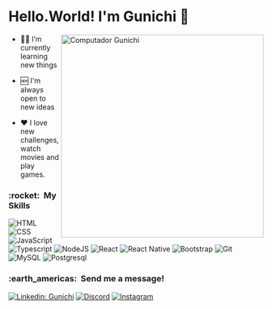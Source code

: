 <h1>Hello.World! I'm Gunichi 🤙 </h1>

<img src="https://raw.githubusercontent.com/MicaelliMedeiros/micaellimedeiros/master/image/computer-illustration.png" min-width="400px" max-width="400px" width="400px" align="right" alt="Computador Gunichi">

- 👨‍💻 I’m currently learning new things

- 🆕 I'm always open to new ideas

- ❤️ I love new challenges, watch movies and play games.



<h3> :rocket: &nbsp;My Skills </h3>
<p align="left">
  
  ![HTML](https://img.shields.io/badge/HTML5-E34F26?style=for-the-badge&logo=html5&logoColor=white)
  ![CSS](https://img.shields.io/badge/CSS-100000?&style=for-the-badge&logo=css3&logoColor=1572B6)
  ![JavaScript](https://img.shields.io/badge/JavaScript-100000?style=for-the-badge&logo=javascript&logoColor=F7DF1E)
  ![Typescript](https://img.shields.io/badge/TypeScript-007ACC?style=for-the-badge&logo=typescript&logoColor=white)
  ![NodeJS](https://img.shields.io/badge/Node.js-43853D?style=for-the-badge&logo=node.js&logoColor=white)
  ![React](https://img.shields.io/badge/React-100000?style=for-the-badge&logo=react&logoColor=61DAFB)
  ![React Native](https://img.shields.io/badge/React_Native-20232A?style=for-the-badge&logo=react&logoColor=61DAFB)
  ![Bootstrap](https://img.shields.io/badge/Bootstrap-563D7C?style=for-the-badge&logo=bootstrap&logoColor=white)
  ![Git](https://img.shields.io/badge/Git-E34F26?style=for-the-badge&logo=git&logoColor=white)
  ![MySQL](https://img.shields.io/badge/MySQL-100000?style=for-the-badge&logo=mysql&logoColor=00000F)
  ![Postgresql](https://img.shields.io/badge/PostgreSQL-316192?style=for-the-badge&logo=postgresql&logoColor=white)


<h3> :earth_americas: &nbsp;Send me a message! </h3> 

[![Linkedin: Gunichi](https://img.shields.io/badge/-Gunichi-301551?style=for-the-badge&logo=Linkedin&logoColor=ED8A0A&link=LINK-DO-SEU-LINKEDIN)](https://www.linkedin.com/in/gustavo-gunichi-koyama-a1405a213/)
[![Discord](https://img.shields.io/badge/Discord-301551?style=for-the-badge&logo=discord&logoColor=ED8A0A)](https://discord.gg/xJpHBmQnz2)
[![Instagram](https://img.shields.io/badge/Instagram-301551?style=for-the-badge&logo=instagram&logoColor=ED8A0A)](http://instagram.com/gunichi)
